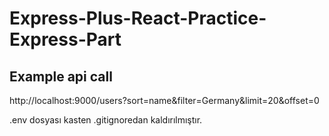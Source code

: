 # Express-Plus-React-Practice-Express-Part

## Example api call 
http://localhost:9000/users?sort=name&filter=Germany&limit=20&offset=0

.env dosyası kasten .gitignoredan kaldırılmıştır.